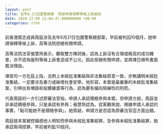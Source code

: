 ```yaml
---
layout: post
title: 去年6.21包圍警總案　周庭申請保釋等候上訴被拒
date: 2020-12-09 12:04:47.000000000 +08:00
categories: rthk
---
```


前香港眾志成員周庭涉及去年6月21日包圍警察總部案，早前被判囚10個月，她申請保釋等候上訴，高等法院拒絕有關申請。

高等法院法官張慧玲表示，聽取雙方陳詞後，認為上訴沒有合理或極高的成功機會，亦不認為服刑等候上訴會造成不公允，因此拒絕有關申請，並將擇日頒布書面裁決理由。

律政司一方在庭上指，法例上未經批准集結與非法集結原意一致，亦無講明未經批准集結，一定要涉及暴力或破壞社會安寧。他形容，本案是最嚴重的未經批准集結案，引伸出有堵路和投擲雞蛋等行為，認為要有偏向阻嚇性的刑罰。

代表周庭的一方引述原審法官指，申請人承認積極參與本案。但申請方說，周庭並非承認積極參與，只是承認有參與；張慧玲認為，從客觀來說、根據申請人承認的事實，「點可能她不是積極參與」，她質疑，申請方是否認為原審法官這方面出錯。

周庭就本案被控煽惑他人明知而參與未經批准集結罪，及參與未經批准集結罪，她承認兩項控罪，早前被判監10個月。

